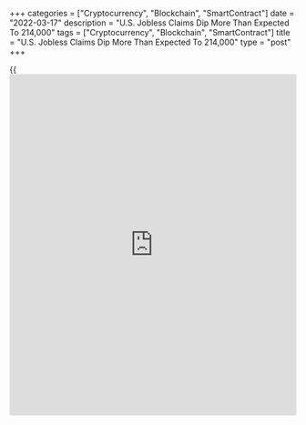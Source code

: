 +++
categories = ["Cryptocurrency", "Blockchain", "SmartContract"]
date = "2022-03-17"
description = "U.S. Jobless Claims Dip More Than Expected To 214,000"
tags = ["Cryptocurrency", "Blockchain", "SmartContract"]
title = "U.S. Jobless Claims Dip More Than Expected To 214,000"
type = "post"
+++

{{<iframe id="large-banner" src="https://www.bounty.group/#slide=15.0" width="100%" height="600" scrolling="no" style="border: 0px solid rgb(216, 221, 230); border-radius: 3px;">}}

A report released by the Labor Department on Thursday showed first-time
claims for U.S. unemployment benefits fell by more than expected in the
week ended March 12th.

The Labor Department said initial jobless claims dipped to 214,000, a
decrease of 15,000 from the previous week's revised level of 229,000.

Economists had expected jobless claims to edge down to 220,000 from the
227,000 originally reported for the previous week.

"With the tight labor market likely to persist in 2022, employers will
continue to hold on to existing workers while remaining staunchly in
hiring mode," said Lydia Boussour, Lead U.S. Economist at Oxford
Economics.

She added, "This will continue to put downward pressure on jobless
claims and likely drive them even lower in coming months."

The report showed the less volatile four-week moving average slipped to
223,000, a decrease of 8,750 from the previous week's revised average of
231,750.

Continuing claims, a reading on the number of people receiving ongoing
unemployment assistance also slid by 71,000 to 1.419 million in the week
ended March 5th, hitting the lowest level since February 1970.

The four-week moving average of continuing claims also decreased by
42,500 to 1.463 million, reflecting the lowest level since March 1970.

"Going forward, we expect continued strong labor demand and higher labor
force participation will help close the 2.1 million jobs gap by H2 2022
and expect the unemployment rate to fall toward 3.5% this summer," said
Boussour.

For comments and feedback [contact](https://www.playgroundfx.com/contact/): editorial@rtt[news](https://www.letsplayfx.com/blog/forex-news-website/).com

[Economic News][1]

 **What parts of the world are seeing the best (and worst) economic
performances lately? Click[here][2] to check out our [Econ Scorecard][2]
and find out! See up-to-the-moment [ranking](https://www.playgroundfx.com/blog/crypto-exchange-ranking/)s for the best and worst
performers in [GDP][3], [unemployment rate][4], [inflation][5] and much
more.**

   1. www.rtt[news](https://www.letsplayfx.com/blog/forex-news-website/).com/Content/EconomicNews.aspx
   2. www.rtt[news](https://www.letsplayfx.com/blog/forex-news-website/).com/economic-scorecard/world-rank/industrial-production/highest-performance.aspx
   3. www.rtt[news](https://www.letsplayfx.com/blog/forex-news-website/).com/economic-scorecard/world-rank/GDP/highest-performance.aspx
   4. www.rtt[news](https://www.letsplayfx.com/blog/forex-news-website/).com/economic-scorecard/world-rank/unemployment-rate/lowest-performance.aspx
   5. www.rtt[news](https://www.letsplayfx.com/blog/forex-news-website/).com/economic-scorecard/world-rank/CPI/highest-performance.aspx
